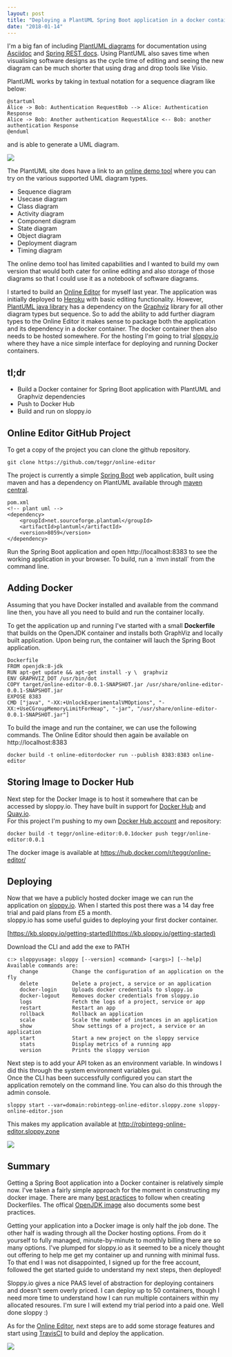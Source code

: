 ```yaml
---
layout: post
title: "Deploying a PlantUML Spring Boot application in a docker container to sloppy.io"
date: "2018-01-14"
---
```

I'm a big fan of including [PlantUML diagrams](http://plantuml.com/) for documentation using [Asciidoc](http://asciidoctor.org/) and [Spring REST docs](https://projects.spring.io/spring-restdocs/). Using PlantUML also saves time when visualising software designs as the cycle time of editing and seeing the new diagram can be much shorter that using drag and drop tools like Visio.

PlantUML works by taking in textual notation for a sequence diagram like below:

```
@startuml
Alice -> Bob: Authentication RequestBob --> Alice: Authentication Response
Alice -> Bob: Another authentication RequestAlice <-- Bob: another authentication Response
@enduml
```

and is able to generate a UML diagram.

![]({{site.baseurl}}/assets/images/sequence-diagram.png)

The PlantUML site does have a link to an [online demo tool](http://www.plantuml.com/plantuml/uml/) where you can try on the various supported UML diagram types.

- Sequence diagram
- Usecase diagram
- Class diagram
- Activity diagram
- Component diagram
- State diagram
- Object diagram
- Deployment diagram
- Timing diagram

The online demo tool has limited capabilities and I wanted to build my own version that would both cater for online editing and also storage of those diagrams so that I could use it as a notebook of software diagrams.

I started to build an [Online Editor](https://github.com/teggr/online-editor) for myself last year. The application was initially deployed to [Heroku](https://www.heroku.com/) with basic editing functionality. However, [PlantUML java library](http://plantuml.com/api) has a dependency on the [Graphviz](https://www.graphviz.org/) library for all other diagram types but sequence. So to add the ability to add further diagram types to the Online Editor it makes sense to package both the application and its dependency in a docker container. The docker container then also needs to be hosted somewhere. For the hosting I'm going to trial [sloppy.io](https://sloppy.io/) where they have a nice simple interface for deploying and running Docker containers.

## **tl;dr**

- Build a Docker container for Spring Boot application with PlantUML and Graphviz dependencies
- Push to Docker Hub
- Build and run on sloppy.io

## **Online Editor GitHub Project**

To get a copy of the project you can clone the github repository.

```
git clone https://github.com/teggr/online-editor
```

The project is currently a simple [Spring Boot](https://spring.io/guides) web application, built using maven and has a dependency on PlantUML available through [maven central](https://mvnrepository.com/artifact/net.sourceforge.plantuml/plantuml).

```
pom.xml
<!-- plant uml -->
<dependency>
    <groupId>net.sourceforge.plantuml</groupId>
    <artifactId>plantuml</artifactId>
    <version>8059</version>
</dependency>
```

Run the Spring Boot application and open http://localhost:8383 to see the working application in your browser. To build, run a \`mvn install\` from the command line.

## **Adding Docker**

Assuming that you have Docker installed and available from the command line then, you have all you need to build and run the container locally.

To get the application up and running I've started with a small **Dockerfile** that builds on the OpenJDK container and installs both GraphViz and locally built application. Upon being run, the container will lauch the Spring Boot application.

```
Dockerfile
FROM openjdk:8-jdk
RUN apt-get update && apt-get install -y \  graphviz
ENV GRAPHVIZ_DOT /usr/bin/dot
COPY target/online-editor-0.0.1-SNAPSHOT.jar /usr/share/online-editor-0.0.1-SNAPSHOT.jar
EXPOSE 8383
CMD ["java", "-XX:+UnlockExperimentalVMOptions", "-XX:+UseCGroupMemoryLimitForHeap", "-jar", "/usr/share/online-editor-0.0.1-SNAPSHOT.jar"]
```

To build the image and run the container, we can use the following commands. The Online Editor should then again be available on http://localhost:8383

```
docker build -t online-editordocker run --publish 8383:8383 online-editor
```

## **Storing Image to Docker Hub**

Next step for the Docker Image is to host it somewhere that can be accessed by sloppy.io. They have built in support for [Docker Hub](https://hub.docker.com) and [Quay.io](https://quay.io/).  
For this project I'm pushing to my own [Docker Hub account](https://hub.docker.com/r/teggr/) and repository:

```
docker build -t teggr/online-editor:0.0.1docker push teggr/online-editor:0.0.1
```

The docker image is available at https://hub.docker.com/r/teggr/online-editor/

## **Deploying**

Now that we have a publicly hosted docker image we can run the application on [sloppy.io](https://sloppy.io/). When I started this post there was a 14 day free trial and paid plans from £5 a month.  
sloppy.io has some useful guides to deploying your first docker container.

[https://kb.sloppy.io/getting-started](https://kb.sloppy.io/getting-started)

Download the CLI and add the exe to PATH

```
c:> sloppyusage: sloppy [--version] <command> [<args>] [--help]
Available commands are:
    change           Change the configuration of an application on the fly
    delete           Delete a project, a service or an application
    docker-login     Uploads docker credentials to sloppy.io
    docker-logout    Removes docker credentials from sloppy.io
    logs             Fetch the logs of a project, service or app
    restart          Restart an app
    rollback         Rollback an application
    scale            Scale the number of instances in an application
    show             Show settings of a project, a service or an application
    start            Start a new project on the sloppy service
    stats            Display metrics of a running app
    version          Prints the sloppy version
```

Next step is to add your API token as an environment variable. In windows I did this through the system environment variables gui.  
Once the CLI has been successfully configured you can start the application remotely on the command line. You can also do this through the admin console.

```
sloppy start --var=domain:robintegg-online-editor.sloppy.zone sloppy-online-editor.json
```

This makes my application available at http://robintegg-online-editor.sloppy.zone

![]({{site.baseurl}}/assets/images/robintegg-online-editor-1024x402.png)

## **Summary**

Getting a Spring Boot application into a Docker container is relatively simple now. I've taken a fairly simple approach for the moment in constructing my docker image. There are many [best practices](https://docs.docker.com/engine/userguide/eng-image/dockerfile_best-practices/) to follow when creating Dockerfiles. The offical [OpenJDK image](https://hub.docker.com/_/openjdk/) also documents some best practices.

Getting your application into a Docker image is only half the job done. The other half is wading through all the Docker hosting options. From do it yourself to fully managed, minute-by-minute to monthly billing there are so many options. I've plumped for sloppy.io as it seemed to be a nicely thought out offering to help me get my container up and running with minimal fuss. To that end I was not disappointed, I signed up for the free account, followed the get started guide to understand my next steps, then deployed!

Sloppy.io gives a nice PAAS level of abstraction for deploying containers and doesn't seem overly priced. I can deploy up to 50 containers, though I need more time to understand how I can run multiple containers within my allocated resoures. I'm sure I will extend my trial period into a paid one. Well done sloppy :)

As for the [Online Editor](https://github.com/teggr/online-editor), next steps are to add some storage features and start using [TravisCI](https://travis-ci.org) to build and deploy the application.

![]({{site.baseurl}}/assets/images/robintegg-online-editor-1024x402.png)
